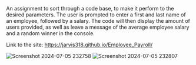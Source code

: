 An assignment to sort through a code base, to make it perform to the desired parameters. The user is prompted to enter a first and last name of an employee, followed by a salary. The code will then display the amount of users provided, as well as leave a message of the average employee salary and a random winner in the console.

Link to the site: https://jarvis318.github.io/Employee_Payroll/



![Screenshot 2024-07-05 232758](https://github.com/Jarvis318/Employee_Payroll/assets/173010275/bf56b80f-9b86-4226-9eff-29842c694de5)
![Screenshot 2024-07-05 232807](https://github.com/Jarvis318/Employee_Payroll/assets/173010275/75c7921d-3870-4764-8a10-81585b9abd1d)
